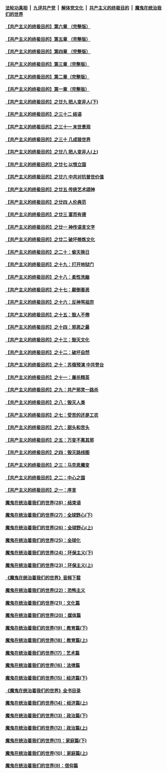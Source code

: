 ####  [法轮功真相](../../../../basic/blob/master/README.md?t=06301431) &nbsp;|&nbsp; [九评共产党](../../../../9ping.md/blob/master/README.md?t=06301431) &nbsp;|&nbsp; [解体党文化](../../../../jtdwh.md/blob/master/README.md?t=06301431)  &nbsp;|&nbsp; [共产主义的终极目的](../../../../gczydzjmd.md/blob/master/README.md?t=06301431) &nbsp;|&nbsp; [魔鬼在统治我们的世界](../../../../mgztzwmdsj.md/blob/master/README.md?t=06301431) 

#### [【共产主义的终极目的】第六章 （完整版）](../pages/nsc422/n11428913.md?t=06301431) 

#### [【共产主义的终极目的】第五章 （完整版）](../pages/nsc422/n11428912.md?t=06301431) 

#### [【共产主义的终极目的】第四章 （完整版）](../pages/nsc422/n11428907.md?t=06301431) 

#### [【共产主义的终极目的】第三章（完整版）](../pages/nsc422/n11428848.md?t=06301431) 

#### [【共产主义的终极目的】第二章（完整版）](../pages/nsc422/n11428831.md?t=06301431) 

#### [【共产主义的终极目的】第一章（完整版）](../pages/nsc422/n11417651.md?t=06301431) 

#### [【共产主义的终极目的】之廿九 把人变非人(下)](../pages/nsc422/n11344140.md?t=06301431) 

#### [【共产主义的终极目的】之三十二 结语](../pages/nsc422/n11360535.md?t=06301431) 

#### [【共产主义的终极目的】之三十一 末世景观](../pages/nsc422/n11351129.md?t=06301431) 

#### [【共产主义的终极目的】之三十 几成狼世界](../pages/nsc422/n11348280.md?t=06301431) 

#### [【共产主义的终极目的】之廿八 把人变非人(上)](../pages/nsc422/n11340492.md?t=06301431) 

#### [【共产主义的终极目的】之廿七 以恨立国](../pages/nsc422/n11336944.md?t=06301431) 

#### [【共产主义的终极目的】之廿六 中共对抗普世价值](../pages/nsc422/n11324785.md?t=06301431) 

#### [【共产主义的终极目的】之廿五 传统艺术颂神](../pages/nsc422/n11296396.md?t=06301431) 

#### [【共产主义的终极目的】之廿四 人伦典范](../pages/nsc422/n11296397.md?t=06301431) 

#### [【共产主义的终极目的】之廿三 富而有德](../pages/nsc422/n11283598.md?t=06301431) 

#### [【共产主义的终极目的】之廿一 神传语言文字](../pages/nsc422/n11263265.md?t=06301431) 

#### [【共产主义的终极目的】之廿二 破坏修炼文化](../pages/nsc422/n11245728.md?t=06301431) 

#### [【共产主义的终极目的】之二十：偷天换日](../pages/nsc422/n11238846.md?t=06301431) 

#### [【共产主义的终极目的】之十九：打开地狱门](../pages/nsc422/n11206376.md?t=06301431) 

#### [【共产主义的终极目的】之十八：柔性洗脑](../pages/nsc422/n11199994.md?t=06301431) 

#### [【共产主义的终极目的】之十七：颠倒善恶](../pages/nsc422/n11179782.md?t=06301431) 

#### [【共产主义的终极目的】之十六：反神骂祖宗](../pages/nsc422/n11166798.md?t=06301431) 

#### [【共产主义的终极目的】之十五：毁人不倦](../pages/nsc422/n11166792.md?t=06301431) 

#### [【共产主义的终极目的】之十四：邪恶之最](../pages/nsc422/n11150249.md?t=06301431) 

#### [【共产主义的终极目的】之十三：毁灭文化](../pages/nsc422/n11135227.md?t=06301431) 

#### [【共产主义的终极目的】之十二：破坏自然](../pages/nsc422/n11135214.md?t=06301431) 

#### [【共产主义的终极目的】之十：苏俄预演 中共登台](../pages/nsc422/n11118424.md?t=06301431) 

#### [【共产主义的终极目的】之十一：屠杀精英](../pages/nsc422/n11118442.md?t=06301431) 

#### [【共产主义的终极目的】之九：共产邪灵一路杀](../pages/nsc422/n11114139.md?t=06301431) 

#### [【共产主义的终极目的】之八：毁灭人类](../pages/nsc422/n11108503.md?t=06301431) 

#### [【共产主义的终极目的】之七：受苦的还是工农](../pages/nsc422/n11101809.md?t=06301431) 

#### [【共产主义的终极目的】之六：甜头和苦头](../pages/nsc422/n11096971.md?t=06301431) 

#### [【共产主义的终极目的】之五：万变不离其邪](../pages/nsc422/n11091285.md?t=06301431) 

#### [【共产主义的终极目的】之四：毁灭路线图](../pages/nsc422/n11086284.md?t=06301431) 

#### [【共产主义的终极目的】之三：马克思魔变](../pages/nsc422/n11061941.md?t=06301431) 

#### [【共产主义的终极目的】之二：中心之国](../pages/nsc422/n11047728.md?t=06301431) 

#### [【共产主义的终极目的】之一：序言](../pages/nsc422/n11086077.md?t=06301431) 

#### [魔鬼在统治着我们的世界(28)：结束语](../pages/nsc422/n10936246.md?t=06301431) 

#### [魔鬼在统治着我们的世界(27)：全球野心(下)](../pages/nsc422/n10928319.md?t=06301431) 

#### [魔鬼在统治着我们的世界(26)：全球野心(上)](../pages/nsc422/n10900318.md?t=06301431) 

#### [魔鬼在统治着我们的世界(25)：全球化](../pages/nsc422/n10788205.md?t=06301431) 

#### [魔鬼在统治着我们的世界(24)：环保主义(下)](../pages/nsc422/n10695307.md?t=06301431) 

#### [魔鬼在统治着我们的世界(23)：环保主义(上)](../pages/nsc422/n10688613.md?t=06301431) 

#### [《魔鬼在统治着我们的世界》音频下载](../pages/nsc422/n10635553.md?t=06301431) 

#### [魔鬼在统治着我们的世界(22)：恐怖主义](../pages/nsc422/n10614727.md?t=06301431) 

#### [魔鬼在统治着我们的世界(21)：文化篇](../pages/nsc422/n10597706.md?t=06301431) 

#### [魔鬼在统治着我们的世界(20)：媒体篇](../pages/nsc422/n10586579.md?t=06301431) 

#### [魔鬼在统治着我们的世界(19)：教育篇(下)](../pages/nsc422/n10564808.md?t=06301431) 

#### [魔鬼在统治着我们的世界(18)：教育篇(上)](../pages/nsc422/n10526970.md?t=06301431) 

#### [魔鬼在统治着我们的世界(17)：艺术篇](../pages/nsc422/n10499093.md?t=06301431) 

#### [魔鬼在统治着我们的世界(16)：法律篇](../pages/nsc422/n10485969.md?t=06301431) 

#### [魔鬼在统治着我们的世界(15)：经济篇(下)](../pages/nsc422/n10469975.md?t=06301431) 

#### [《魔鬼在统治着我们的世界》全书目录](../pages/nsc422/n10464261.md?t=06301431) 

#### [魔鬼在统治着我们的世界(14)：经济篇(上)](../pages/nsc422/n10457370.md?t=06301431) 

#### [魔鬼在统治着我们的世界(13)：政治篇(下)](../pages/nsc422/n10448270.md?t=06301431) 

#### [魔鬼在统治着我们的世界(12)：政治篇(上)](../pages/nsc422/n10444576.md?t=06301431) 

#### [魔鬼在统治着我们的世界(11)：家庭篇(下)](../pages/nsc422/n10440961.md?t=06301431) 

#### [魔鬼在统治着我们的世界(10)：家庭篇(上)](../pages/nsc422/n10435448.md?t=06301431) 

#### [魔鬼在统治着我们的世界(9)：信仰篇](../pages/nsc422/n10432159.md?t=06301431) 


